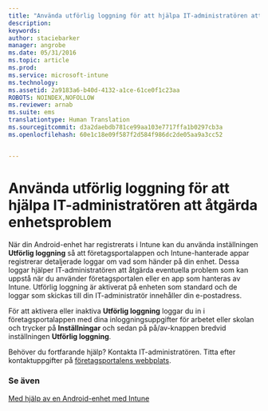 ```yaml
---
title: "Använda utförlig loggning för att hjälpa IT-administratören att åtgärda enhetsproblem | Microsoft Intune"
description: 
keywords: 
author: staciebarker
manager: angrobe
ms.date: 05/31/2016
ms.topic: article
ms.prod: 
ms.service: microsoft-intune
ms.technology: 
ms.assetid: 2a9183a6-b40d-4132-a1ce-61ce0f1c23aa
ROBOTS: NOINDEX,NOFOLLOW
ms.reviewer: arnab
ms.suite: ems
translationtype: Human Translation
ms.sourcegitcommit: d3a2daebdb781ce99aa103e7717ffa1b0297cb3a
ms.openlocfilehash: 60e1c18e09f587f2d584f986dc2de05aa9a3cc52


---
```



# Använda utförlig loggning för att hjälpa IT-administratören att åtgärda enhetsproblem

När din Android-enhet har registrerats i Intune kan du använda inställningen **Utförlig loggning** så att företagsportalappen och Intune-hanterade appar registrerar detaljerade loggar om vad som händer på din enhet. Dessa loggar hjälper IT-administratören att åtgärda eventuella problem som kan uppstå när du använder företagsportalen eller en app som hanteras av Intune. Utförlig loggning är aktiverat på enheten som standard och de loggar som skickas till din IT-administratör innehåller din e-postadress.

För att aktivera eller inaktiva **Utförlig loggning** loggar du in i företagsportalappen med dina inloggningsuppgifter för arbetet eller skolan och trycker på **Inställningar** och sedan på på/av-knappen bredvid inställningen **Utförlig loggning**.

Behöver du fortfarande hjälp? Kontakta IT-administratören. Titta efter kontaktuppgifter på [företagsportalens webbplats](http://portal.manage.microsoft.com).

### Se även
[Med hjälp av en Android-enhet med Intune](using-your-android-device-with-intune.md)



<!--HONumber=Aug16_HO4-->


